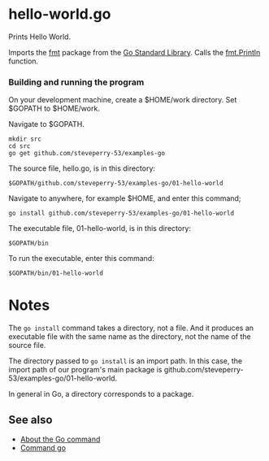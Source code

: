 # hello-world.go

Prints Hello World.

Imports the
[fmt](https://golang.org/pkg/fmt/)
package from the
[Go Standard Library](https://golang.org/pkg/#stdlib).
Calls the
[fmt.Println](https://golang.org/pkg/fmt/#Println) function.

### Building and running the program

On your development machine, create a $HOME/work directory.
Set $GOPATH to $HOME/work.

Navigate to $GOPATH.

    mkdir src
    cd src
    go get github.com/steveperry-53/examples-go
    
The source file, hello.go, is in this directory:

    $GOPATH/github.com/steveperry-53/examples-go/01-hello-world
    
Navigate to anywhere, for example $HOME, and enter this command;

    go install github.com/steveperry-53/examples-go/01-hello-world
    
The executable file, 01-hello-world, is in this directory:

    $GOPATH/bin
    
To run the executable, enter this command:

    $GOPATH/bin/01-hello-world

# Notes

The `go install` command takes a directory, not a file.
And it produces an executable file with the same name as the directory,
not the name of the source file.

The directory passed to `go install` is an import path.
In this case, the import path of our program's main package is
github.com/steveperry-53/examples-go/01-hello-world.

In general in Go, a directory corresponds to a package.
    
## See also

* [About the Go command](https://golang.org/doc/articles/go_command.html)
* [Command go](https://golang.org/cmd/go/)
    

